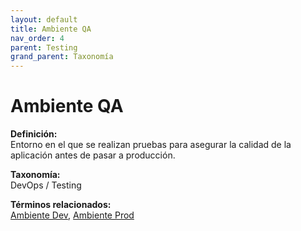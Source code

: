 ```yaml
---
layout: default
title: Ambiente QA
nav_order: 4
parent: Testing
grand_parent: Taxonomía
---
```


# Ambiente QA

**Definición:**  
Entorno en el que se realizan pruebas para asegurar la calidad de la aplicación antes de pasar a producción.

**Taxonomía:**  
DevOps / Testing

**Términos relacionados:**  
[Ambiente Dev](https://maleniski.github.io/diccionario-angl-tec-mx/docs/taxonomia/devops-/-testing/ambiente-dev.html), [Ambiente Prod](https://maleniski.github.io/diccionario-angl-tec-mx/docs/taxonomia/devops-/-testing/ambiente-prod.html)
